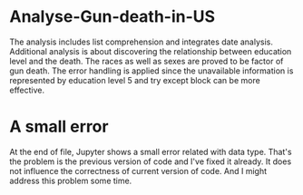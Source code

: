 # Analyse-Gun-death-in-US
The analysis includes list comprehension and integrates date analysis. Additional analysis is about discovering the relationship between education level and the death. The races as well as sexes are proved to be factor of gun death.
The error handling is applied since the unavailable information is represented by education level 5 and try except block can be more effective.
# A small error
At the end of file, Jupyter shows a small error related with data type. That's the problem is the previous version of code and I've fixed it already. It does not influence the correctness of current version of code. And I might address this problem some time. 
